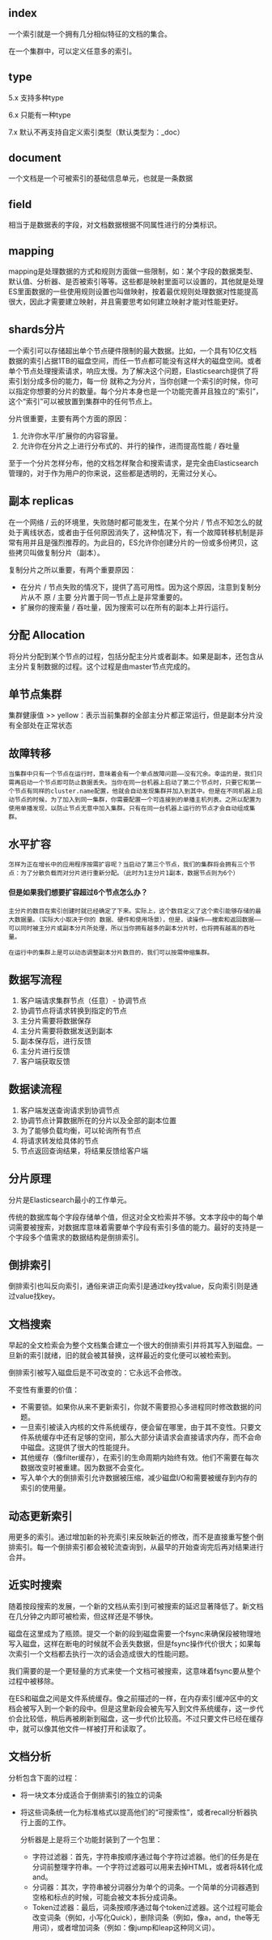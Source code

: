 ## index

一个索引就是一个拥有几分相似特征的文档的集合。

在一个集群中，可以定义任意多的索引。

## type

5.x	支持多种type

6.x	只能有一种type

7.x	默认不再支持自定义索引类型（默认类型为：_doc）

## document

一个文档是一个可被索引的基础信息单元，也就是一条数据

## field

相当于是数据表的字段，对文档数据根据不同属性进行的分类标识。

## mapping

mapping是处理数据的方式和规则方面做一些限制，如：某个字段的数据类型、默认值、分析器、是否被索引等等。这些都是映射里面可以设置的，其他就是处理ES里面数据的一些使用规则设置也叫做映射，按着最优规则处理数据对性能提高很大，因此才需要建立映射，并且需要思考如何建立映射才能对性能更好。

## shards分片

一个索引可以存储超出单个节点硬件限制的最大数据。比如，一个具有10亿文档数据的索引占据1TB的磁盘空间，而任一节点都可能没有这样大的磁盘空间。或者单个节点处理搜索请求，响应太慢。为了解决这个问题，Elasticsearch提供了将索引划分成多份的能力，每一份 就称之为分片，当你创建一个索引的时候，你可以指定你想要的分片的数量。每个分片本身也是一个功能完善并且独立的“索引”，这个“索引”可以被放置到集群中的任何节点上。

分片很重要，主要有两个方面的原因：

1. 允许你水平/扩展你的内容容量。
2. 允许你在分片之上进行分布式的、并行的操作，进而提高性能 / 吞吐量

至于一个分片怎样分布，他的文档怎样聚合和搜索请求，是完全由Elasticsearch管理的，对于作为用户的你来说，这些都是透明的，无需过分关心。

## 副本 replicas

在一个网络 / 云的环境里，失败随时都可能发生，在某个分片 / 节点不知怎么的就处于离线状态，或者由于任何原因消失了，这种情况下，有一个故障转移机制是非常有用并且是强烈推荐的。为此目的，ES允许你创建分片的一份或多份拷贝，这些拷贝叫做复制分片（副本）。

复制分片之所以重要，有两个重要原因：

- 在分片 / 节点失败的情况下，提供了高可用性。因为这个原因，注意到复制分片从不  原 / 主要 分片置于同一节点上是非常重要的。
- 扩展你的搜索量 / 吞吐量，因为搜索可以在所有的副本上并行运行。

## 分配 Allocation

将分片分配到某个节点的过程，包括分配主分片或者副本。如果是副本，还包含从主分片复制数据的过程。这个过程是由master节点完成的。



## 单节点集群

集群健康值 >> yellow：表示当前集群的全部主分片都正常运行，但是副本分片没有全部处在正常状态





## 故障转移

	当集群中只有一个节点在运行时，意味着会有一个单点故障问题——没有冗余。幸运的是，我们只需再启动一个节点即可防止数据丢失。当你在同一台机器上启动了第二个节点时，只要它和第一个节点有同样的cluster.name配置，他就会自动发现集群并加入到其中。但是在不同机器上启动节点的时候，为了加入到同一集群，你需要配置一个可连接到的单播主机列表。之所以配置为使用单播发现，以防止节点无意中加入集群。只有在同一台机器上运行的节点才会自动组成集群。

## 水平扩容

	怎样为正在增长中的应用程序按需扩容呢？当启动了第三个节点，我们的集群将会拥有三个节点：为了分散负载而对分片进行重新分配。（此时为1主分片1副本，数据节点则为6个）

#### 但是如果我们想要扩容超过6个节点怎么办？

	主分片的数目在索引创建时就已经确定了下来。实际上，这个数目定义了这个索引能够存储的最大数据量。（实际大小取决于你的 数据、硬件和使用场景），但是，读操作——搜索和返回数据——可以同时被主分片或副本分片所处理，所以当你拥有越多的副本分片时，也将拥有越高的吞吐量。
	
	在运行中的集群上是可以动态调整副本分片数目的，我们可以按需伸缩集群。

## 数据写流程

1. 客户端请求集群节点（任意）- 协调节点
2. 协调节点将请求转换到指定的节点
3. 主分片需要将数据保存
4. 主分片需要将数据发送到副本
5. 副本保存后，进行反馈
6. 主分片进行反馈
7. 客户端获取反馈

## 数据读流程

1. 客户端发送查询请求到协调节点
2. 协调节点计算数据所在的分片以及全部的副本位置
3. 为了能够负载均衡，可以轮询所有节点
4. 将请求转发给具体的节点
5. 节点返回查询结果，将结果反馈给客户端



## 分片原理

分片是Elasticsearch最小的工作单元。

传统的数据库每个字段存储单个值，但这对全文检索并不够。文本字段中的每个单词需要被搜索，对数据库意味着需要单个字段有索引多值的能力。最好的支持是一个字段多个值需求的数据结构是倒排索引。

## 倒排索引

倒排索引也叫反向索引，通俗来讲正向索引是通过key找value，反向索引则是通过value找key。

## 文档搜索

早起的全文检索会为整个文档集合建立一个很大的倒排索引并将其写入到磁盘。一旦新的索引就绪，旧的就会被其替换，这样最近的变化便可以被检索到。

倒排索引被写入磁盘后是不可改变的：它永远不会修改。

不变性有重要的价值：

- 不需要锁。如果你从来不更新索引，你就不需要担心多进程同时修改数据的问题。
- 一旦索引被读入内核的文件系统缓存，便会留在哪里，由于其不变性。只要文件系统缓存中还有足够的空间，那么大部分读请求会直接请求内存，而不会命中磁盘。这提供了很大的性能提升。
- 其他缓存（像filter缓存），在索引的生命周期内始终有效。他们不需要在每次数据改变时被重建。因为数据不会变化。
- 写入单个大的倒排索引允许数据被压缩，减少磁盘I/O和需要被缓存到内存的索引的使用量。

## 动态更新索引

用更多的索引。通过增加新的补充索引来反映新近的修改，而不是直接重写整个倒排索引。每一个倒排索引都会被轮流查询到，从最早的开始查询完后再对结果进行合并。

## 近实时搜索

随着按段搜索的发展，一个新的文档从索引到可被搜索的延迟显著降低了。新文档在几分钟之内即可被检索，但这样还是不够快。

磁盘在这里成为了瓶颈。提交一个新的段到磁盘需要一个fsync来确保段被物理地写入磁盘，这样在断电的时候就不会丢失数据，但是fsync操作代价很大；如果每次索引一个文档都去执行一次的话会造成很大的性能问题。

我们需要的是一个更轻量的方式来使一个文档可被搜索，这意味着fsync要从整个过程中被移除。

在ES和磁盘之间是文件系统缓存。像之前描述的一样，在内存索引缓冲区中的文档会被写入到一个新的段中。但是这里新段会被先写入到文件系统缓存，这一步代价会比较低，稍后再被刷新到磁盘，这一步代价比较高。不过只要文件已经在缓存中，就可以像其他文件一样被打开和读取了。

## 文档分析

分析包含下面的过程：

- 将一块文本分成适合于倒排索引的独立的词条

- 将这些词条统一化为标准格式以提高他们的“可搜索性”，或者recall分析器执行上面的工作。

  分析器是上是将三个功能封装到了一个包里：

  - 字符过滤器：首先，字符串按顺序通过每个字符过滤器。他们的任务是在分词前整理字符串。一个字符过滤器可以用来去掉HTML，或者将&转化成and。
  - 分词器：其次，字符串被分词器分为单个的词条。一个简单的分词器遇到空格和标点的时候，可能会被文本拆分成词条。
  - Token过滤器：最后，词条按顺序通过每个token过滤器。这个过程可能会改变词条（例如，小写化Quick），删除词条（例如，像a，and，the等无用词），或者增加词条（例如：像jump和leap这种同义词）。